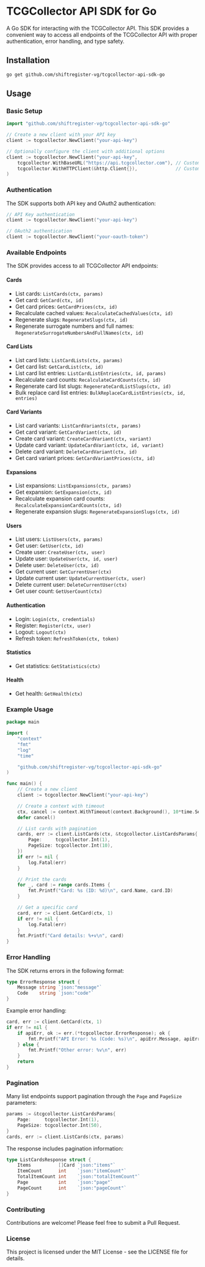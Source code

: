 # TCGCollector API SDK for Go

A Go SDK for interacting with the TCGCollector API. This SDK provides a convenient way to access all endpoints of the TCGCollector API with proper authentication, error handling, and type safety.

## Installation

```bash
go get github.com/shiftregister-vg/tcgcollector-api-sdk-go
```

## Usage

### Basic Setup

```go
import "github.com/shiftregister-vg/tcgcollector-api-sdk-go"

// Create a new client with your API key
client := tcgcollector.NewClient("your-api-key")

// Optionally configure the client with additional options
client := tcgcollector.NewClient("your-api-key",
    tcgcollector.WithBaseURL("https://api.tcgcollector.com"), // Custom base URL
    tcgcollector.WithHTTPClient(&http.Client{}),              // Custom HTTP client
)
```

### Authentication

The SDK supports both API key and OAuth2 authentication:

```go
// API Key authentication
client := tcgcollector.NewClient("your-api-key")

// OAuth2 authentication
client := tcgcollector.NewClient("your-oauth-token")
```

### Available Endpoints

The SDK provides access to all TCGCollector API endpoints:

#### Cards
- List cards: `ListCards(ctx, params)`
- Get card: `GetCard(ctx, id)`
- Get card prices: `GetCardPrices(ctx, id)`
- Recalculate cached values: `RecalculateCachedValues(ctx, id)`
- Regenerate slugs: `RegenerateSlugs(ctx, id)`
- Regenerate surrogate numbers and full names: `RegenerateSurrogateNumbersAndFullNames(ctx, id)`

#### Card Lists
- List card lists: `ListCardLists(ctx, params)`
- Get card list: `GetCardList(ctx, id)`
- List card list entries: `ListCardListEntries(ctx, id, params)`
- Recalculate card counts: `RecalculateCardCounts(ctx, id)`
- Regenerate card list slugs: `RegenerateCardListSlugs(ctx, id)`
- Bulk replace card list entries: `BulkReplaceCardListEntries(ctx, id, entries)`

#### Card Variants
- List card variants: `ListCardVariants(ctx, params)`
- Get card variant: `GetCardVariant(ctx, id)`
- Create card variant: `CreateCardVariant(ctx, variant)`
- Update card variant: `UpdateCardVariant(ctx, id, variant)`
- Delete card variant: `DeleteCardVariant(ctx, id)`
- Get card variant prices: `GetCardVariantPrices(ctx, id)`

#### Expansions
- List expansions: `ListExpansions(ctx, params)`
- Get expansion: `GetExpansion(ctx, id)`
- Recalculate expansion card counts: `RecalculateExpansionCardCounts(ctx, id)`
- Regenerate expansion slugs: `RegenerateExpansionSlugs(ctx, id)`

#### Users
- List users: `ListUsers(ctx, params)`
- Get user: `GetUser(ctx, id)`
- Create user: `CreateUser(ctx, user)`
- Update user: `UpdateUser(ctx, id, user)`
- Delete user: `DeleteUser(ctx, id)`
- Get current user: `GetCurrentUser(ctx)`
- Update current user: `UpdateCurrentUser(ctx, user)`
- Delete current user: `DeleteCurrentUser(ctx)`
- Get user count: `GetUserCount(ctx)`

#### Authentication
- Login: `Login(ctx, credentials)`
- Register: `Register(ctx, user)`
- Logout: `Logout(ctx)`
- Refresh token: `RefreshToken(ctx, token)`

#### Statistics
- Get statistics: `GetStatistics(ctx)`

#### Health
- Get health: `GetHealth(ctx)`

### Example Usage

```go
package main

import (
    "context"
    "fmt"
    "log"
    "time"

    "github.com/shiftregister-vg/tcgcollector-api-sdk-go"
)

func main() {
    // Create a new client
    client := tcgcollector.NewClient("your-api-key")

    // Create a context with timeout
    ctx, cancel := context.WithTimeout(context.Background(), 10*time.Second)
    defer cancel()

    // List cards with pagination
    cards, err := client.ListCards(ctx, &tcgcollector.ListCardsParams{
        Page:     tcgcollector.Int(1),
        PageSize: tcgcollector.Int(10),
    })
    if err != nil {
        log.Fatal(err)
    }

    // Print the cards
    for _, card := range cards.Items {
        fmt.Printf("Card: %s (ID: %d)\n", card.Name, card.ID)
    }

    // Get a specific card
    card, err := client.GetCard(ctx, 1)
    if err != nil {
        log.Fatal(err)
    }
    fmt.Printf("Card details: %+v\n", card)
}
```

### Error Handling

The SDK returns errors in the following format:

```go
type ErrorResponse struct {
    Message string `json:"message"`
    Code    string `json:"code"`
}
```

Example error handling:

```go
card, err := client.GetCard(ctx, 1)
if err != nil {
    if apiErr, ok := err.(*tcgcollector.ErrorResponse); ok {
        fmt.Printf("API Error: %s (Code: %s)\n", apiErr.Message, apiErr.Code)
    } else {
        fmt.Printf("Other error: %v\n", err)
    }
    return
}
```

### Pagination

Many list endpoints support pagination through the `Page` and `PageSize` parameters:

```go
params := &tcgcollector.ListCardsParams{
    Page:     tcgcollector.Int(1),
    PageSize: tcgcollector.Int(50),
}
cards, err := client.ListCards(ctx, params)
```

The response includes pagination information:

```go
type ListCardsResponse struct {
    Items          []Card `json:"items"`
    ItemCount      int    `json:"itemCount"`
    TotalItemCount int    `json:"totalItemCount"`
    Page           int    `json:"page"`
    PageCount      int    `json:"pageCount"`
}
```

### Contributing

Contributions are welcome! Please feel free to submit a Pull Request.

### License

This project is licensed under the MIT License - see the LICENSE file for details.
